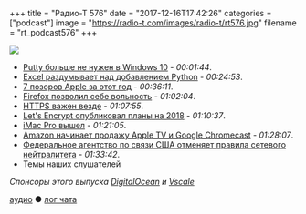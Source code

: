 +++
title = "Радио-Т 576"
date = "2017-12-16T17:42:26"
categories = ["podcast"]
image = "https://radio-t.com/images/radio-t/rt576.jpg"
filename = "rt_podcast576"
+++

![](https://radio-t.com/images/radio-t/rt576.jpg)

- [Putty больше не нужен в Windows 10](https://www.servethehome.com/say-farewell-putty-microsoft-adds-openssh-client-windows-10/) - *00:01:44*.
- [Excel раздумывает над добавлением Python](https://news.ycombinator.com/item?id=15927132) - *00:24:53*.
- [7 позоров Apple за этот год](https://www.idropnews.com/news/7-things-apple-screwed-up-this-year/58620/) - *00:36:11*.
- [Firefox позволил себе вольность](https://drewdevault.com/2017/12/16/Firefox-is-on-a-slippery-slope.html) - *01:02:04*.
- [HTTPS важен везде](https://www.troyhunt.com/im-sorry-you-feel-this-way-natwest-but-https-on-your-landing-page-is-important/) - *01:07:55*.
- [Let's Encrypt опубликовал планы на 2018](http://www.opennet.ru/opennews/art.shtml?num=47713) - *01:10:37*.
- [iMac Pro вышел](https://www.theverge.com/2017/12/14/16775156/apple-imac-pro-photos-xeon-radeon-power-vr-final-cut-8k) - *01:21:05*.
- [Amazon начинает продажу Apple TV и Google Chromecast](https://hellogiggles.com/lifestyle/technology/amazon-will-now-sell-apple-tvs-and-google-chromecasts/) - *01:28:07*.
- [Федеральное агентство по связи США отменяет правила сетевого нейтралитета](http://www.opennet.ru/opennews/art.shtml?num=47747) - *01:33:42*.
- Темы наших слушателей

*Спонсоры этого выпуска [DigitalOcean](https://www.digitalocean.com) и [Vscale](http://bit.ly/radio-t_vscale)*


[аудио](http://cdn.radio-t.com/rt_podcast576.mp3) ● [лог чата](http://chat.radio-t.com/logs/radio-t-576.html)
<audio src="http://cdn.radio-t.com/rt_podcast576.mp3" preload="none"></audio>
